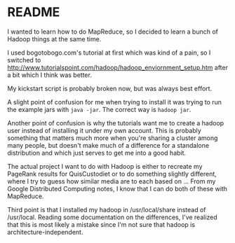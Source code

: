 # README

I wanted to learn how to do MapReduce, so I decided to learn a bunch
of Hadoop things at the same time.

I used bogotobogo.com's tutorial at first which was kind of a pain,
so I switched to http://www.tutorialspoint.com/hadoop/hadoop_enviornment_setup.htm
after a bit which I think was better.

My kickstart script is probably broken now, but was always best effort.

A slight point of confusion for me when trying to install it was trying
to run the example jars with `java -jar`. The correct way is `hadoop jar`.

Another point of confusion is why the tutorials want me to create a
hadoop user instead of installing it under my own account. This is probably
something that matters much more when you're sharing a cluster among many
people, but doesn't make much of a difference for a standalone distribution
and which just serves to get me into a good habit.

The actual project I want to do with Hadoop is either to recreate
my PageRank results for QuisCustodiet or to do something slightly different,
where I try to guess how similar media are to each based on ... From my
Google Distributed Computing notes, I know that I can do both of these with
MapReduce.

Third point is that I installed my hadoop in /usr/local/share instead of
/usr/local. Reading some documentation on the differences, I've realized
that this is most likely a mistake since I'm not sure that hadoop is
architecture-independent.
